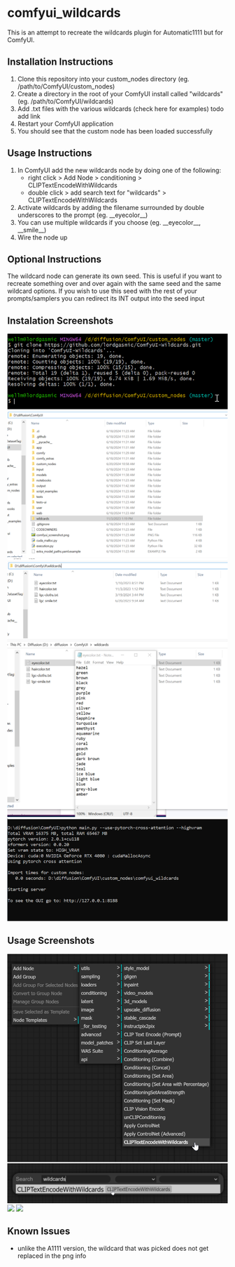 # comfyui_wildcards

This is an attempt to recreate the wildcards plugin for Automatic1111 but for ComfyUI.

## Installation Instructions
1. Clone this repository into your custom_nodes directory (eg. /path/to/ComfyUI/custom_nodes)
1. Create a directory in the root of your ComfyUI install called "wildcards" (eg. /path/to/ComfyUI/wildcards)
1. Add .txt files with the various wildcards (check here for examples) todo add link
1. Restart your ComfyUI application
1. You should see that the custom node has been loaded successfully

## Usage Instructions
1. In ComfyUI add the new wildcards node by doing one of the following:
   - right click > Add Node > conditioning > CLIPTextEncodeWithWildcards
   - double click > add search text for "wildcards" > CLIPTextEncodeWithWildcards
1. Activate wildcards by adding the filename surrounded by double underscores to the prompt (eg. \_\_eyecolor__)
1. You can use multiple wildcards if you choose (eg. \_\_eyecolor__, \_\_smile__)
1. Wire the node up

## Optional Instructions
The wildcard node can generate its own seed.  This is useful if you want to recreate something over and over again with the same seed and the same wildcard options.  If you wish to use this seed with the rest of your prompts/samplers you can redirect its INT output into the seed input

## Instalation Screenshots
![](screenshots/git_clone.png)
![](screenshots/wildcards_dir.png)
![](screenshots/wildcards_files.png)
![](screenshots/examples_text.png)
![](screenshots/booted_custom_node.png)

## Usage Screenshots
![](screenshots/select_node_rightclick.png)
![](screenshots/select_node_doubleclick.png)
![](convert_seed_to_input.png)
![](int_to_seed.png)

## Known Issues
- unlike the A1111 version, the wildcard that was picked does not get replaced in the png info
